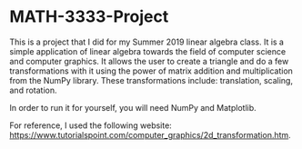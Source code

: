 # MATH-3333-Project

This is a project that I did for my Summer 2019 linear algebra class. It is a simple application of linear algebra towards the field of computer science and computer graphics. It allows the user to create a triangle and do a few transformations with it using the power of matrix addition and multiplication from the NumPy library. These transformations include: translation, scaling, and rotation.

In order to run it for yourself, you will need NumPy and Matplotlib.

For reference, I used the following website: https://www.tutorialspoint.com/computer_graphics/2d_transformation.htm.

